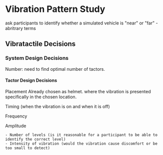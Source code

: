 # Vibration Pattern Study





ask participants to identify whether a simulated vehicle is "near" or "far" - abritrary terms

## Vibratactile Decisions

### System Design Decisions
Number:
need to find optimal number of tactors.


#### Tactor Design Decisions
Placement
Already chosen as helmet. where the vibration is presented specifically in the chosen location.

Timing 
(when the vibration is on and when it is off)

Frequency

Amplitude


	- Number of levels (is it reasonable for a participant to be able to identify the correct level)
	- Intensity of vibration (would the vibration cause discomfort or be too small to detect)